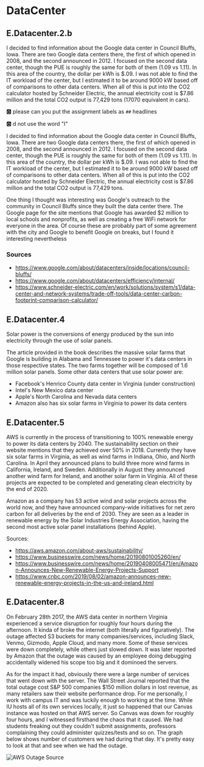
# DataCenter

## E.Datacenter.2.b

I decided to find information about the Google data center in Council Bluffs, Iowa. There are two Google data centers there, the first of which opened in 2008, and the second announced in 2012. I focused on the second data center, though the PUE is roughly the same for both of them (1.09 vs 1.11). In this area of the country, the dollar per kWh is $.09. I was not able to find the IT workload of the center, but I estimated it to be around 9000 kW based off of comparisons to other data centers. When all of this is put into the CO2 calculator hosted by Schneider Electric, the annual electricity cost is $7.86 million and the total CO2 output is 77,429 tons (17070 equivalent in cars). 

:o2: please can you put the assignment labels as `##` headlines

:o2: d not use the word "I"

I decided to find information about the Google data center in Council
Bluffs, Iowa. There are two Google data centers there, the first of
which opened in 2008, and the second announced in 2012. I focused on the
second data center, though the PUE is roughly the same for both of them
(1.09 vs 1.11). In this area of the country, the dollar per kWh is $.09.
I was not able to find the IT workload of the center, but I estimated it
to be around 9000 kW based off of comparisons to other data centers.
When all of this is put into the CO2 calculator hosted by Schneider
Electric, the annual electricity cost is $7.86 million and the total CO2
output is 77,429 tons.


One thing I thought was interesting was Google's outreach to the
community in Council Bluffs since they built the data center there. The
Google page for the site mentions that Google has awarded $2 million to
local schools and nonprofits, as well as creating a free WiFi network
for everyone in the area. Of course these are probably part of some
agreement with the city and Google to benefit Google on breaks, but I
found it interesting nevertheless

### Sources

* <https://www.google.com/about/datacenters/inside/locations/council-bluffs/>
* <https://www.google.com/about/datacenters/efficiency/internal/>
* <https://www.schneider-electric.com/en/work/solutions/system/s1/data-center-and-network-systems/trade-off-tools/data-center-carbon-footprint-comparison-calculator/>

## E.Datacenter.4

Solar power is the conversions of energy produced by the sun into
electricity through the use of solar panels.

The article provided in the book describes the massive solar farms that
Google is building in Alabama and Tennessee to power it's data centers
in those respective states. The two farms together will be composed of
1.6 million solar panels. Some other data centers that use solar power
are:

  * Facebook's Henrico County data center in Virginia (under construction)
  * Intel's New Mexico data center
  * Apple's North Carolina and Nevada data centers
  * Amazon also has six solar farms in Virginia to power its data centers
  
## E.Datacenter.5

AWS is currently in the process of transitioning to 100% renewable
energy to power its data centers by 2040. The sustainability section on
their website mentions that they achieved over 50% in 2018. Currently
they have six solar farms in Virginia, as well as wind farms in Indiana,
Ohio, and North Carolina. In April they announced plans to build three
more wind farms in California, Ireland, and Sweden. Additionally in
August they announced another wind farm for Ireland, and another solar
farm in Virginia. All of these projects are expected to be completed and
generating clean electricity by the end of 2020.

Amazon as a company has 53 active wind and solar projects across the
world now, and they have announced company-wide initiatives for net zero
carbon for all deliveries by the end of 2030. They are seen as a leader
in renewable energy by the Solar Industries Energy Association, having
the second most active solar panel installations (behind Apple).

Sources:
  * https://aws.amazon.com/about-aws/sustainability/
  * https://www.businesswire.com/news/home/20190801005260/en/
  * https://www.businesswire.com/news/home/20190408005471/en/Amazon-Announces-New-Renewable-Energy-Projects-Support
  * https://www.cnbc.com/2019/08/02/amazon-announces-new-renewable-energy-projects-in-the-us-and-ireland.html
  
## E.Datacenter.8

On February 28th 2017, the AWS data center in northern Virginia experienced a service disruption for roughly four hours during the afternoon. It kinda of broke the internet (both literally and figuratively). The outage affected S3 buckets for many companies/services, including Slack, Venmo, Gizmodo, Apple Cloud, and many more. Some of these services were down completely, while others just slowed down. It was later reported by Amazon that the outage was caused by an employee doing debugging accidentally widened his scope too big and it dominoed the servers. 

As for the impact it had, obviously there were a large number of services that went down with the server. The Wall Street Journal reported that the total outage cost S&P 500 companies $150 million dollars in lost revenue, as many retailers saw their website performance drop. For me personally, I work with campus IT and was luckily enough to working at the time. While IU hosts all of its own services locally, it just so happened that our Canvas instance was hosted on that AWS server. So Canvas was down for roughly four hours, and I witnessed firsthand the chaos that it caused. We had students freaking out they couldn't submit assignments, professors complaining they could administer quizzes/tests and so on. The graph below shows number of customers we had during that day. It's pretty easy to look at that and see when we had the outage.

![AWS Outage [Source](https://www.npr.org/sections/thetwo-way/2017/03/03/518322734/amazon-and-the-150-million-typo)](https://i.imgur.com/1pB8nmn.png)

